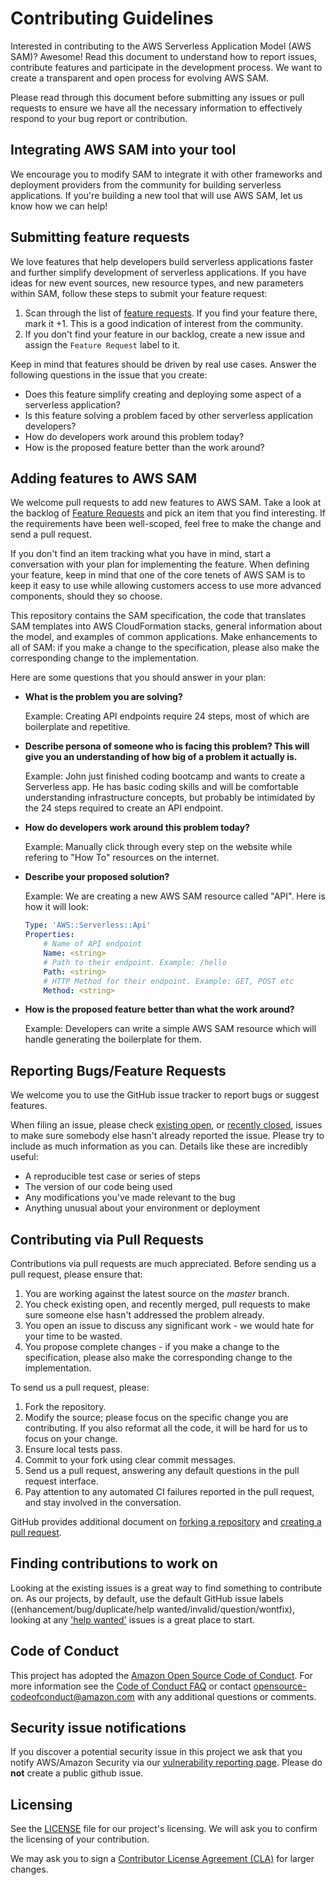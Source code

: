 # Contributing Guidelines

Interested in contributing to the AWS Serverless Application Model (AWS SAM)?
Awesome! Read this document to understand how to report issues, contribute
features and participate in the development process. We want to create a
transparent and open process for evolving AWS SAM.

Please read through this document before submitting any issues or pull requests to ensure we have all the necessary information to effectively respond to your bug report or contribution.

## Integrating AWS SAM into your tool

We encourage you to modify SAM to integrate it with other frameworks and deployment providers from the community for building serverless applications. If you're building a new tool that will use AWS SAM, let us know how we can help!

## Submitting feature requests

We love features that help developers build serverless applications faster and further simplify development of serverless applications. If you have ideas for new event sources, new resource types, and new parameters within SAM, follow these steps to submit your feature request:

1. Scan through the list
   of
   [feature requests](https://github.com/awslabs/serverless-application-model/labels/type/feature).
   If you find your feature there, mark it +1. This is a good indication of
   interest from the community.
2. If you don't find your feature in our backlog, create a new issue and assign
   the `Feature Request` label to it.

Keep in mind that features should be driven by real use cases. Answer the
following questions in the issue that you create:

- Does this feature simplify creating and deploying some aspect of a serverless application?
- Is this feature solving a problem faced by other serverless application developers?
- How do developers work around this problem today?
- How is the proposed feature better than the work around?

## Adding features to AWS SAM

We welcome pull requests to add new features to AWS SAM. Take a look at the
backlog of [Feature Requests](https://github.com/awslabs/serverless-application-specification/labels/feature-request) and pick an item that you find interesting. If the requirements have been well-scoped, feel free to make the change and send a pull request.

If you don't find an item tracking what you have in mind, start a conversation with your plan for implementing
the feature. When defining your feature, keep in mind that one of the core
tenets of AWS SAM is to keep it easy to use while allowing customers access to
use more advanced components, should they so choose.

This repository contains the SAM specification, the code that translates SAM templates into AWS CloudFormation stacks, general information about the model, and examples of common applications. Make enhancements to all of SAM: if you make a change to the specification, please also make the corresponding change to the implementation.

Here are some questions that you should answer in your plan:

- **What is the problem you are solving?**

    Example: Creating API endpoints require 24 steps, most of which are boilerplate and repetitive.

- **Describe persona of someone who is facing this problem? This will give you
    an understanding of how big of a problem it actually is.**

    Example: John just finished coding bootcamp and wants to create a Serverless app. He has
    basic coding skills and will be comfortable understanding infrastructure
    concepts, but probably be intimidated by the 24 steps required to create an
    API endpoint.

- **How do developers work around this problem today?**

    Example: Manually click through every step on the website while refering to
    "How To" resources on the internet.

- **Describe your proposed solution?**

    Example: We are creating a new AWS SAM resource called "API". Here is how it
    will look:

    ```yaml
    Type: 'AWS::Serverless::Api'
    Properties:
        # Name of API endpoint
        Name: <string>
        # Path to their endpoint. Example: /hello
        Path: <string>
        # HTTP Method for their endpoint. Example: GET, POST etc
        Method: <string>
    ```

- **How is the proposed feature better than what the work around?**

    Example: Developers can write a simple AWS SAM resource which will handle
    generating the boilerplate for them.

## Reporting Bugs/Feature Requests

We welcome you to use the GitHub issue tracker to report bugs or suggest features.

When filing an issue, please check [existing open](https://github.com/awslabs/PRIVATE-aws-sam-development/issues), or [recently closed](https://github.com/awslabs/PRIVATE-aws-sam-development/issues?utf8=%E2%9C%93&q=is%3Aissue%20is%3Aclosed%20), issues to make sure somebody else hasn't already
reported the issue. Please try to include as much information as you can. Details like these are incredibly useful:

- A reproducible test case or series of steps
- The version of our code being used
- Any modifications you've made relevant to the bug
- Anything unusual about your environment or deployment

## Contributing via Pull Requests

Contributions via pull requests are much appreciated. Before sending us a pull request, please ensure that:

1. You are working against the latest source on the *master* branch.
2. You check existing open, and recently merged, pull requests to make sure someone else hasn't addressed the problem already.
3. You open an issue to discuss any significant work - we would hate for your time to be wasted.
4. You propose complete changes - if you make a change to the specification, please also make the corresponding change to the implementation.

To send us a pull request, please:

1. Fork the repository.
2. Modify the source; please focus on the specific change you are contributing. If you also reformat all the code, it will be hard for us to focus on your change.
3. Ensure local tests pass.
4. Commit to your fork using clear commit messages.
5. Send us a pull request, answering any default questions in the pull request interface.
6. Pay attention to any automated CI failures reported in the pull request, and stay involved in the conversation.

GitHub provides additional document on [forking a repository](https://help.github.com/articles/fork-a-repo/) and [creating a pull request](https://help.github.com/articles/creating-a-pull-request/).

## Finding contributions to work on

Looking at the existing issues is a great way to find something to contribute on. As our projects, by default, use the default GitHub issue labels ((enhancement/bug/duplicate/help wanted/invalid/question/wontfix), looking at any ['help wanted'](https://github.com/awslabs/PRIVATE-aws-sam-development/labels/help%20wanted) issues is a great place to start.

## Code of Conduct

This project has adopted the [Amazon Open Source Code of Conduct](https://aws.github.io/code-of-conduct). For more information see the [Code of Conduct FAQ](https://aws.github.io/code-of-conduct-faq) or contact opensource-codeofconduct@amazon.com with any additional questions or comments.

## Security issue notifications

If you discover a potential security issue in this project we ask that you notify AWS/Amazon Security via our [vulnerability reporting page](http://aws.amazon.com/security/vulnerability-reporting/). Please do **not** create a public github issue.

## Licensing

See the [LICENSE](https://github.com/awslabs/PRIVATE-aws-sam-development/blob/master/LICENSE) file for our project's licensing. We will ask you to confirm the licensing of your contribution.

We may ask you to sign a [Contributor License Agreement (CLA)](http://en.wikipedia.org/wiki/Contributor_License_Agreement) for larger changes.
